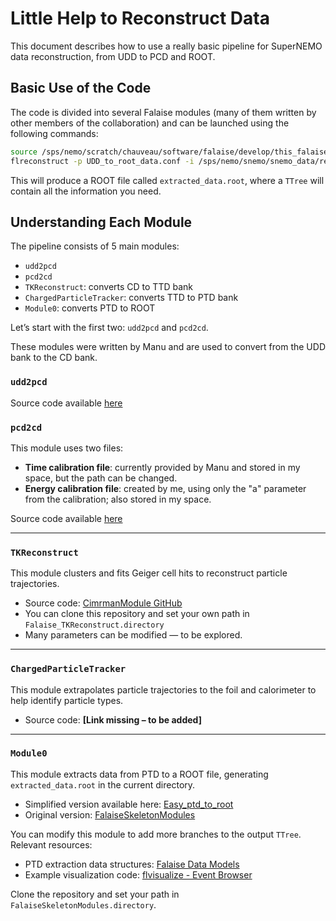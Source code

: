 # Little Help to Reconstruct Data

This document describes how to use a really basic pipeline for SuperNEMO data reconstruction, from UDD to PCD and ROOT.

## Basic Use of the Code

The code is divided into several Falaise modules (many of them written by other members of the collaboration) and can be launched using the following commands:

```bash
source /sps/nemo/scratch/chauveau/software/falaise/develop/this_falaise.sh
flreconstruct -p UDD_to_root_data.conf -i /sps/nemo/snemo/snemo_data/reco_data/UDD/delta-tdc-10us-v3/snemo_run-XXXX_udd.brio
```

This will produce a ROOT file called `extracted_data.root`, where a `TTree` will contain all the information you need.

## Understanding Each Module

The pipeline consists of 5 main modules:

- `udd2pcd`
- `pcd2cd`
- `TKReconstruct`: converts CD to TTD bank
- `ChargedParticleTracker`: converts TTD to PTD bank
- `Module0`: converts PTD to ROOT

Let’s start with the first two: `udd2pcd` and `pcd2cd`.

These modules were written by Manu and are used to convert from the UDD bank to the CD bank.


### `udd2pcd`

Source code available [here](https://github.com/SuperNEMO-DBD/Falaise/blob/c0b9854a02b6703080c9680ad8822deded0b6045/source/falaise/snemo/processing/udd2pcd_module.cc#L35)

### `pcd2cd`

This module uses two files:

- **Time calibration file**: currently provided by Manu and stored in my space, but the path can be changed.
- **Energy calibration file**: created by me, using only the "a" parameter from the calibration; also stored in my space.

Source code available [here](https://github.com/SuperNEMO-DBD/Falaise/blob/c0b9854a02b6703080c9680ad8822deded0b6045/source/falaise/snemo/processing/pcd2cd_module.cc)

---

### `TKReconstruct`

This module clusters and fits Geiger cell hits to reconstruct particle trajectories.

- Source code: [CimrmanModule GitHub](https://github.com/TomasKrizak/CimrmanModule.git)
- You can clone this repository and set your own path in `Falaise_TKReconstruct.directory`
- Many parameters can be modified — to be explored.

---

### `ChargedParticleTracker`

This module extrapolates particle trajectories to the foil and calorimeter to help identify particle types.

- Source code: **[Link missing – to be added]**

---

### `Module0`

This module extracts data from PTD to a ROOT file, generating `extracted_data.root` in the current directory.

- Simplified version available here: [Easy_ptd_to_root](https://github.com/Maathiiss/Easy_ptd_to_root.git)
- Original version: [FalaiseSkeletonModules](https://github.com/emchauve/FalaiseSkeletonModules.git)

You can modify this module to add more branches to the output `TTree`. Relevant resources:

- PTD extraction data structures: [Falaise Data Models](https://github.com/SuperNEMO-DBD/Falaise/tree/develop/source/falaise/snemo/datamodels)
- Example visualization code: [flvisualize - Event Browser](https://github.com/emchauve/Falaise/blob/develop/programs/flvisualize/EventBrowser/browser_tracks.cc)

Clone the repository and set your path in `FalaiseSkeletonModules.directory`.
